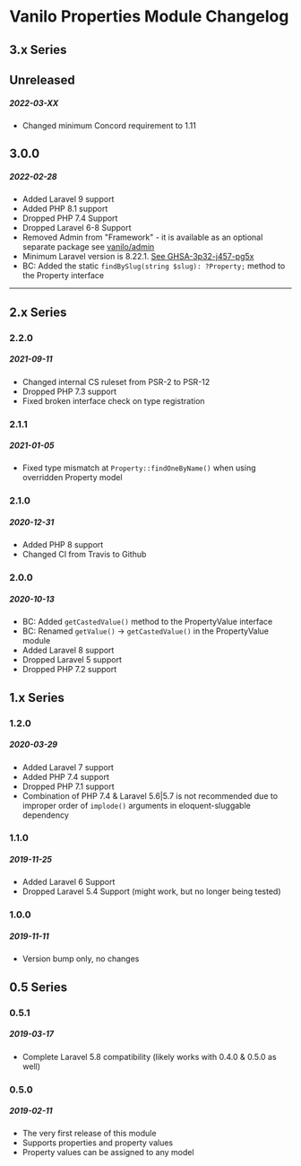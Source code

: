 # Vanilo Properties Module Changelog

## 3.x Series

## Unreleased
##### 2022-03-XX

- Changed minimum Concord requirement to 1.11

## 3.0.0
##### 2022-02-28

- Added Laravel 9 support
- Added PHP 8.1 support
- Dropped PHP 7.4 Support
- Dropped Laravel 6-8 Support
- Removed Admin from "Framework" - it is available as an optional separate package see [vanilo/admin](https://github.com/vanilophp/admin) 
- Minimum Laravel version is 8.22.1. [See GHSA-3p32-j457-pg5x](https://github.com/advisories/GHSA-3p32-j457-pg5x)
- BC: Added the static `findBySlug(string $slug): ?Property;` method to the Property interface

---

## 2.x Series

### 2.2.0
##### 2021-09-11

- Changed internal CS ruleset from PSR-2 to PSR-12
- Dropped PHP 7.3 support
- Fixed broken interface check on type registration

### 2.1.1
##### 2021-01-05

- Fixed type mismatch at `Property::findOneByName()` when using overridden Property model

### 2.1.0
##### 2020-12-31

- Added PHP 8 support
- Changed CI from Travis to Github

### 2.0.0
##### 2020-10-13

- BC: Added `getCastedValue()` method to the PropertyValue interface
- BC: Renamed `getValue()` -> `getCastedValue()` in the PropertyValue module
- Added Laravel 8 support
- Dropped Laravel 5 support
- Dropped PHP 7.2 support

## 1.x Series

### 1.2.0
##### 2020-03-29

- Added Laravel 7 support
- Added PHP 7.4 support
- Dropped PHP 7.1 support
- Combination of PHP 7.4 & Laravel 5.6|5.7 is not recommended
  due to improper order of `implode()` arguments in eloquent-sluggable dependency

### 1.1.0
##### 2019-11-25

- Added Laravel 6 Support
- Dropped Laravel 5.4 Support (might work, but no longer being tested)

### 1.0.0
##### 2019-11-11

- Version bump only, no changes

## 0.5 Series

### 0.5.1
##### 2019-03-17

- Complete Laravel 5.8 compatibility (likely works with 0.4.0 & 0.5.0 as well)

### 0.5.0
##### 2019-02-11

- The very first release of this module
- Supports properties and property values
- Property values can be assigned to any model
